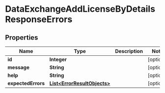 

# DataExchangeAddLicenseByDetailsResponseErrors


## Properties

| Name | Type | Description | Notes |
|------------ | ------------- | ------------- | -------------|
|**id** | **Integer** |  |  [optional] |
|**message** | **String** |  |  [optional] |
|**help** | **String** |  |  [optional] |
|**expectedErrors** | [**List&lt;ErrorResultObjects&gt;**](ErrorResultObjects.md) |  |  [optional] |




